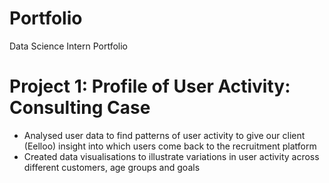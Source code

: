 # Portfolio
Data Science Intern Portfolio

# Project 1: Profile of User Activity: Consulting Case
- Analysed user data to find patterns of user activity to give our client (Eelloo) insight into which users come back to the recruitment platform
- Created data visualisations to illustrate variations in user activity across
different customers, age groups and goals
